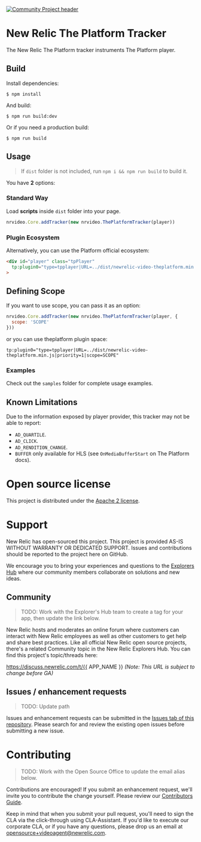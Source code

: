 [![Community Project header](https://github.com/newrelic/open-source-office/raw/master/examples/categories/images/Community_Project.png)](https://github.com/newrelic/open-source-office/blob/master/examples/categories/index.md#community-project)

# New Relic The Platform Tracker


The New Relic The Platform tracker instruments The Platform player.

## Build

Install dependencies:

```
$ npm install
```

And build:

```
$ npm run build:dev
```

Or if you need a production build:

```
$ npm run build
```

## Usage
> If `dist` folder is not included, run `npm i && npm run build` to build it.

You have **2** options:

### Standard Way
Load **scripts** inside `dist` folder into your page.

```javascript
nrvideo.Core.addTracker(new nrvideo.ThePlatformTracker(player))
```

### Plugin Ecosystem
Alternatively, you can use the Platform official ecosystem:

```html
<div id="player" class="tpPlayer"
  tp:plugin0="type=tpplayer|URL=../dist/newrelic-video-theplatform.min.js|priority=1"
>
```

## Defining Scope
If you want to use scope, you can pass it as an option:

```javascript
nrvideo.Core.addTracker(new nrvideo.ThePlatformTracker(player, {
  scope: 'SCOPE'
}))
```

or you can use theplatform plugin space:

```
tp:plugin0="type=tpplayer|URL=../dist/newrelic-video-theplatform.min.js|priority=1|scope=SCOPE"
```

### Examples

Check out the `samples` folder for complete usage examples.

## Known Limitations
Due to the information exposed by player provider, this tracker may not be able to report:
- `AD_QUARTILE`.
- `AD_CLICK`.
- `AD_RENDITION_CHANGE`.
- `BUFFER` only available for HLS (see `OnMediaBufferStart` on The Platform docs).

# Open source license

This project is distributed under the [Apache 2 license](LICENSE).

# Support

New Relic has open-sourced this project. This project is provided AS-IS WITHOUT WARRANTY OR DEDICATED SUPPORT. Issues and contributions should be reported to the project here on GitHub.

We encourage you to bring your experiences and questions to the [Explorers Hub](https://discuss.newrelic.com) where our community members collaborate on solutions and new ideas.

## Community

> TODO: Work with the Explorer's Hub team to create a tag for your app, then update the link below.

New Relic hosts and moderates an online forum where customers can interact with New Relic employees as well as other customers to get help and share best practices. Like all official New Relic open source projects, there's a related Community topic in the New Relic Explorers Hub. You can find this project's topic/threads here:

https://discuss.newrelic.com/t/{{ APP_NAME }}
*(Note: This URL is subject to change before GA)*

## Issues / enhancement requests

> TODO: Update path

Issues and enhancement requests can be submitted in the [Issues tab of this repository](../../issues). Please search for and review the existing open issues before submitting a new issue.

# Contributing

> TODO: Work with the Open Source Office to update the email alias below.

Contributions are encouraged! If you submit an enhancement request, we'll invite you to contribute the change yourself. Please review our [Contributors Guide](CONTRIBUTING.md).

Keep in mind that when you submit your pull request, you'll need to sign the CLA via the click-through using CLA-Assistant. If you'd like to execute our corporate CLA, or if you have any questions, please drop us an email at opensource+videoagent@newrelic.com.
